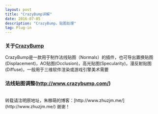```yaml
---
layout: post
title: "CrazyBump详解"
date: 2016-07-05
description: "CrazyBump，贴图处理"
tag: Plug-in
---  
```

### 关于[CrazyBump](http://www.crazybump.com/)
CrazyBump是一款用于制作法线贴图（Normals）的插件，也可导出置换贴图(Displacement)，AO贴图(Occlusion)，高光贴图(Specularity)，漫反射贴图(Diffuse)，一般用于三维软件渲染或游戏引擎美术需要

### 法线贴图调整(http://www.crazybump.com/)





<br>
转载请注明原地址，朱稼萌的博客：[http://www.zhuzjm.me/](http://www.zhuzjm.me/) 谢谢！
